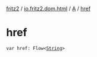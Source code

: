 [fritz2](../../index.md) / [io.fritz2.dom.html](../index.md) / [A](index.md) / [href](./href.md)

# href

`var href: Flow<`[`String`](https://kotlinlang.org/api/latest/jvm/stdlib/kotlin/-string/index.html)`>`